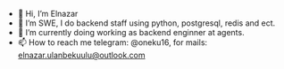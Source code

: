 - 👋 Hi, I’m Elnazar
- 👀 I’m SWE, I do backend staff using python, postgresql, redis and ect.
- 🌱 I’m currently doing working as backend enginner at agents.
- 📫 How to reach me telegram: @oneku16, for mails: elnazar.ulanbekuulu@outlook.com
